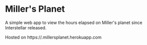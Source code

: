 # Miller's Planet

A simple web app to view the hours elapsed on Miller's planet since Interstellar released.

Hosted on https://.millersplanet.herokuapp.com